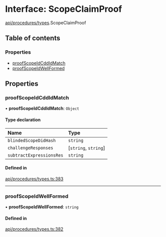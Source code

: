 # Interface: ScopeClaimProof

[api/procedures/types](../wiki/api.procedures.types).ScopeClaimProof

## Table of contents

### Properties

- [proofScopeIdCddIdMatch](../wiki/api.procedures.types.ScopeClaimProof#proofscopeidcddidmatch)
- [proofScopeIdWellFormed](../wiki/api.procedures.types.ScopeClaimProof#proofscopeidwellformed)

## Properties

### proofScopeIdCddIdMatch

• **proofScopeIdCddIdMatch**: `Object`

#### Type declaration

| Name | Type |
| :------ | :------ |
| `blindedScopeDidHash` | `string` |
| `challengeResponses` | [`string`, `string`] |
| `subtractExpressionsRes` | `string` |

#### Defined in

[api/procedures/types.ts:383](https://github.com/PolymeshAssociation/polymesh-sdk/blob/e978aefd/src/api/procedures/types.ts#L383)

___

### proofScopeIdWellFormed

• **proofScopeIdWellFormed**: `string`

#### Defined in

[api/procedures/types.ts:382](https://github.com/PolymeshAssociation/polymesh-sdk/blob/e978aefd/src/api/procedures/types.ts#L382)
